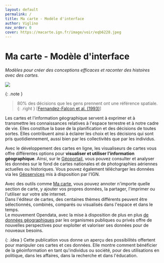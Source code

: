 ```yaml
---
layout: default
permalink: /
title: Ma carte - Modèle d'interface
author: Viglino
nav_order: 0
cover: https://macarte.ign.fr/image/voir/eqb6228.jpeg
---
```

# Ma carte - Modèle d'interface
*Modèles pour créer des conceptions efficaces et raconter des histoires avec des cartes.*

![](https://macarte.ign.fr/image/voir/eqb6228.jpeg)

{: .note }
> 80% des décisions que les gens prennent ont une référence spatiale.
> {: .right }
> [[Fernandez-Falcon et al. (1993)](/Macarte-MI/annexes/biblio#fernandez-falcon-et-al-1993)]

Les cartes et l'information géographique servent à exprimer et à transmettre les connaissances relatives à l'espace terrestre et à notre cadre de vie. Elles constitue la base de la planification et des décisions de toutes sortes. 
Elles contribuent ainsi à éclairer les choix et les décisions qui sont pris quotidiennement, aussi bien par les collectivités que par les individus.

Avec le développement des cartes en ligne, les visualiseurs de cartes vous offre différentes options pour **visualiser et utiliser l'information géographique**. Ainsi, sur le [Géoportail](https://www.geoportail.gouv.fr/), vous pouvez consulter et analyser les données sur le fond de cartes nationales et de photographies aériennes actuelles ou historiques. Vous pouvez également télécharger les données via les [Géoservices](https://geoservices.ign.fr/) mis à disposition par l'IGN.

Avec des outils comme [Ma carte](https://macarte.ign.fr/), vous pouvez annoter n'importe quelle section de carte, y ajouter vos propres données, la partager, l'imprimer ou l'utiliser sur votre site internet.   
Dans l'éditeur de cartes, des centaines thèmes différents peuvent être sélectionnés, combinés, comparés ou visualisés dans l'espace et dans le temps.   
Le mouvement Opendata, avec la mise à disposition de plus en plus [de données géographiques](https://www.data.gouv.fr/fr/pages/donnees-geographiques/) par les organismes publiques ou privés offre de nouvelles perspectives pour exploiter et valoriser ses données pour de nouveaux besoins. 

{: .idea }
Cette publication vous donne un aperçu des possibilités offertent pour manipuler ces cartes et ces données. Elle montre comment bénéficier de la géoinformation en tant qu'individus ou société, pour des utilisations en politique, dans les affaires, dans la recherche et dans l'éducation.
